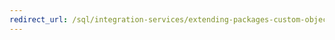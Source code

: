 ```yaml
---
redirect_url: /sql/integration-services/extending-packages-custom-objects/extending-packages-with-custom-objects
---
```

